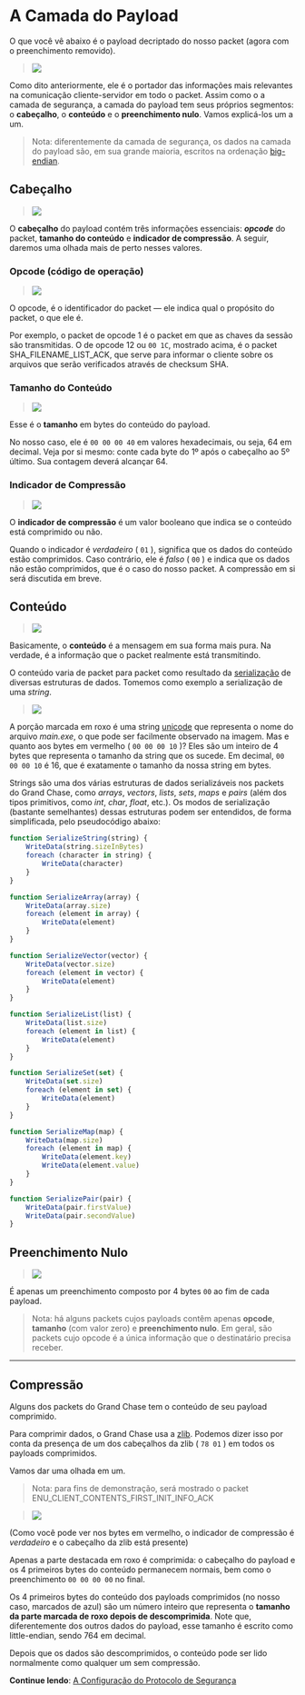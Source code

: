 # **A Camada do Payload**
O que você vê abaixo é o payload decriptado do nosso packet (agora com o preenchimento removido).

> ![](https://i.imgur.com/xhOXPeG.png)

Como dito anteriormente, ele é o portador das informações mais relevantes na comunicação cliente-servidor em todo o packet. Assim como o a camada de segurança, a camada do payload tem seus próprios segmentos: o **cabeçalho**, o **conteúdo** e o **preenchimento nulo**. Vamos explicá-los um a um. 

> Nota: diferentemente da camada de segurança, os dados na camada do payload são, em sua grande maioria, escritos na ordenação [big-endian](https://pt.wikipedia.org/wiki/Extremidade_(ordena%C3%A7%C3%A3o)).

## Cabeçalho
> ![](https://i.imgur.com/C19kDWK.png)

O **cabeçalho** do payload contém três informações essenciais: **_opcode_** do packet, **tamanho do conteúdo** e **indicador de compressão**. A seguir, daremos uma olhada mais de perto nesses valores.

### Opcode (código de operação)
> ![](https://i.imgur.com/JJfLbND.png)

O opcode, é o identificador do packet — ele indica qual o propósito do packet, o que ele é.

Por exemplo, o packet de opcode 1 é o packet em que as chaves da sessão são transmitidas. O de opcode 12 ou `00 1C`, mostrado acima, é o packet SHA_FILENAME_LIST_ACK, que serve para informar o cliente sobre os arquivos que serão verificados através de checksum SHA.

### Tamanho do Conteúdo
> ![](https://i.imgur.com/pTkORlB.png)

Esse é o **tamanho** em bytes do conteúdo do payload. 

No nosso caso, ele é `00 00 00 40` em valores hexadecimais, ou seja, 64 em decimal. Veja por si mesmo: conte cada byte do 1º após o cabeçalho ao 5º último. Sua contagem deverá alcançar 64.

### Indicador de Compressão
> ![](https://i.imgur.com/OZSqBEU.png)

O **indicador de compressão** é um valor booleano que indica se o conteúdo está comprimido ou não. 

Quando o indicador é _verdadeiro_ ( `01` ), significa que os dados do conteúdo estão comprimidos. Caso contrário, ele é _falso_ ( `00` ) e indica que os dados não estão comprimidos, que é o caso do nosso packet. A compressão em si será discutida em breve.

## Conteúdo
> ![](https://i.imgur.com/EbaO45Q.png)

Basicamente, o **conteúdo** é a mensagem em sua forma mais pura. Na verdade, é a informação que o packet realmente está transmitindo.

O conteúdo varia de packet para packet como resultado da [serialização](https://pt.wikipedia.org/wiki/Serializa%C3%A7%C3%A3o) de diversas estruturas de dados. Tomemos como exemplo a serialização de uma _string_.

> ![](https://image.prntscr.com/image/276d51bc2b4e4b2e820c1abefad4ab21.png)

A porção marcada em roxo é uma string [unicode](https://pt.wikipedia.org/wiki/Unicode) que representa o nome do arquivo _main.exe_, o que pode ser facilmente observado na imagem. Mas e quanto aos bytes em vermelho ( `00 00 00 10` )? Eles são um inteiro de 4 bytes que representa o tamanho da string que os sucede. Em decimal, `00 00 00 10` é 16, que é exatamente o tamanho da nossa string em bytes.

Strings são uma dos várias estruturas de dados serializáveis nos packets do Grand Chase, como _arrays_, _vectors_, _lists_, _sets_, _maps_ e _pairs_ (além dos tipos primitivos, como _int_, _char_, _float_, etc.). Os modos de serialização (bastante semelhantes) dessas estruturas podem ser entendidos, de forma simplificada, pelo pseudocódigo abaixo:

```js
function SerializeString(string) {
    WriteData(string.sizeInBytes)
    foreach (character in string) {
        WriteData(character)
    }
}

function SerializeArray(array) {
    WriteData(array.size)
    foreach (element in array) {
        WriteData(element)
    }
}

function SerializeVector(vector) {
    WriteData(vector.size)
    foreach (element in vector) {
        WriteData(element)
    }
}

function SerializeList(list) {
    WriteData(list.size)
    foreach (element in list) {
        WriteData(element)
    }
}

function SerializeSet(set) {    
    WriteData(set.size)
    foreach (element in set) {
        WriteData(element)
    }
}

function SerializeMap(map) {
    WriteData(map.size)
    foreach (element in map) {
        WriteData(element.key)
        WriteData(element.value)
    }
}

function SerializePair(pair) {
    WriteData(pair.firstValue)
    WriteData(pair.secondValue)
}
```

## Preenchimento Nulo
> ![](https://i.imgur.com/9ICryEF.png)

É apenas um preenchimento composto por 4 bytes `00` ao fim de cada payload. 

> Nota: há alguns packets cujos payloads contêm apenas **opcode**, **tamanho** (com valor zero) e **preenchimento nulo**. Em geral, são packets cujo opcode é a única informação que o destinatário precisa receber.

---
## **Compressão**
Alguns dos packets do Grand Chase tem o conteúdo de seu payload comprimido.

Para comprimir dados, o Grand Chase usa a [zlib](https://pt.wikipedia.org/wiki/Zlib). Podemos dizer isso por conta da presença de um dos cabeçalhos da zlib ( `78 01` ) em todos os payloads comprimidos.

Vamos dar uma olhada em um.

> Nota: para fins de demonstração, será mostrado o packet ENU_CLIENT_CONTENTS_FIRST_INIT_INFO_ACK

> ![](https://i.imgur.com/3t1MGKn.png)

(Como você pode ver nos bytes em vermelho, o indicador de compressão é _verdadeiro_ e o cabeçalho da zlib está presente)

Apenas a parte destacada em roxo é comprimida: o cabeçalho do payload e os 4 primeiros bytes do conteúdo permanecem normais, bem como o preenchimento `00 00 00 00` no final. 

Os 4 primeiros bytes do conteúdo dos payloads comprimidos (no nosso caso, marcados de azul) são um número inteiro que representa o **tamanho da parte marcada de roxo depois de descomprimida**. Note que, diferentemente dos outros dados do payload, esse tamanho é escrito como little-endian, sendo 764 em decimal.

Depois que os dados são descomprimidos, o conteúdo pode ser lido normalmente como qualquer um sem compressão.

**Continue lendo**: [A Configuração do Protocolo de Segurança](./A%20Configuração%20do%20Protocolo%20de%20Segurança.md#a-configuração-do-protocolo-de-segurança)